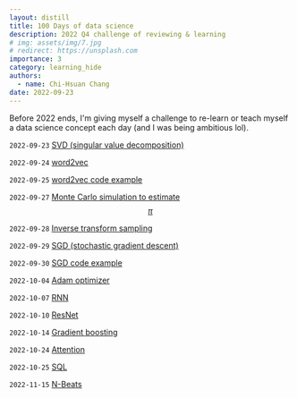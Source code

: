 ```yaml
---
layout: distill
title: 100 Days of data science
description: 2022 Q4 challenge of reviewing & learning
# img: assets/img/7.jpg
# redirect: https://unsplash.com
importance: 3
category: learning_hide
authors:
  - name: Chi-Hsuan Chang
date: 2022-09-23
---
```



Before 2022 ends, I'm giving myself a challenge to re-learn or teach myself a data science concept each day (and I was being ambitious lol). 

`2022-09-23` [SVD (singular value decomposition)](https://achchg.github.io/blog/2022/svd/)

`2022-09-24` [word2vec](https://achchg.github.io/blog/2022/word2vec/)

`2022-09-25` [word2vec code example](https://achchg.github.io/blog/2022/word2vec_2/)

`2022-09-27` [Monte Carlo simulation to estimate $$\pi$$](https://achchg.github.io/blog/2022/MCsimulation/)

`2022-09-28` [Inverse transform sampling](https://achchg.github.io/blog/2022/Inverse_transform_sampling/)

`2022-09-29` [SGD (stochastic gradient descent)](https://achchg.github.io/blog/2022/Stochastic_gradient_descent/)

`2022-09-30` [SGD code example](https://github.com/achchg/achchg.github.io/blob/master/assets/jupyternb/2022-09-29-Stochastic_gradient_descent.ipynb)

`2022-10-04` [Adam optimizer](https://achchg.github.io/blog/2022/Adam_optimizer/)

`2022-10-07` [RNN](https://achchg.github.io/blog/2022/RNN/)

`2022-10-10` [ResNet](https://achchg.github.io/blog/2022/ResNet/)

`2022-10-14` [Gradient boosting](https://achchg.github.io/blog/2022/Gradient_boosting/)

`2022-10-24` [Attention](https://achchg.github.io/blog/2022/Attention/)

`2022-10-25` [SQL](https://achchg.github.io/blog/2022/SQL/)

`2022-11-15` [N-Beats](https://achchg.github.io/blog/2022/NBeats/)